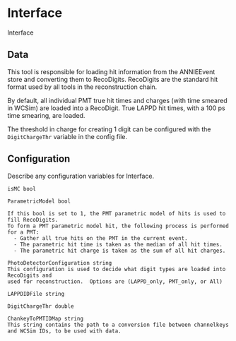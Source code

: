 # Interface

Interface

## Data

This tool is responsible for loading hit information from the ANNIEEvent
store and converting them to RecoDigits.  RecoDigits are the standard hit format
used by all tools in the reconstruction chain.  

By default, all individual PMT true hit times and charges (with time smeared in WCSim)
are loaded into a RecoDigit.  True LAPPD hit times, with a 100 ps time smearing, are
loaded.

The threshold in charge for creating 1 digit can be configured with the `DigitChargeThr` 
variable in the config file.

## Configuration

Describe any configuration variables for Interface.

```
isMC bool

ParametricModel bool

If this bool is set to 1, the PMT parametric model of hits is used to fill RecoDigits.
To form a PMT parametric model hit, the following process is performed for a PMT:
  - Gather all true hits on the PMT in the current event.
  - The parametric hit time is taken as the median of all hit times.
  - The parametric hit charge is taken as the sum of all hit charges.

PhotoDetectorConfiguration string
This configuration is used to decide what digit types are loaded into RecoDigits and
used for reconstruction.  Options are (LAPPD_only, PMT_only, or All)

LAPPDIDFile string         

DigitChargeThr double

ChankeyToPMTIDMap string
This string contains the path to a conversion file between channelkeys and WCSim IDs, to be used with data.

```

